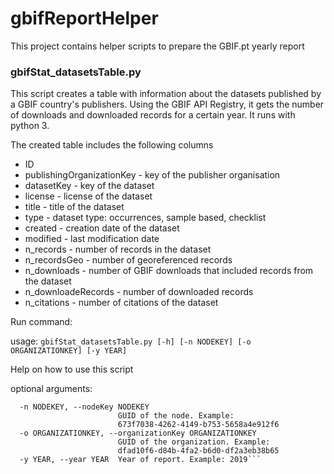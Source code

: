 # gbifReportHelper
This project contains helper scripts to prepare the GBIF.pt yearly report

### gbifStat_datasetsTable.py
This script creates a table with information about the datasets published by a GBIF country's publishers. Using the GBIF API Registry, it gets the number of downloads and downloaded records for a certain year. It runs with python 3.

The created table includes the following columns
- ID
- publishingOrganizationKey - key of the publisher organisation
- datasetKey - key of the dataset
- license - license of the dataset
- title - title of the dataset
- type - dataset type: occurrences, sample based, checklist
- created - creation date of the dataset
- modified - last modification date
- n_records - number of records in the dataset
- n_recordsGeo - number of georeferenced records
- n_downloads - number of GBIF downloads that included records from the dataset
- n_downloadeRecords - number of downloaded records
- n_citations - number of citations of the dataset

Run command:

usage: `gbifStat_datasetsTable.py [-h] [-n NODEKEY] [-o ORGANIZATIONKEY]
                                 [-y YEAR]`

Help on how to use this script

optional arguments:
```  -h, --help            show this help message and exit
  -n NODEKEY, --nodeKey NODEKEY
                        GUID of the node. Example:
                        673f7038-4262-4149-b753-5658a4e912f6
  -o ORGANIZATIONKEY, --organizationKey ORGANIZATIONKEY
                        GUID of the organization. Example:
                        dfad10f6-d84b-4fa2-b6d0-df2a3eb38b65
  -y YEAR, --year YEAR  Year of report. Example: 2019```
